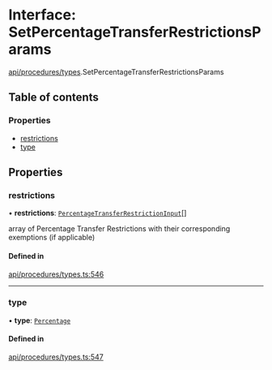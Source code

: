 # Interface: SetPercentageTransferRestrictionsParams

[api/procedures/types](../wiki/api.procedures.types).SetPercentageTransferRestrictionsParams

## Table of contents

### Properties

- [restrictions](../wiki/api.procedures.types.SetPercentageTransferRestrictionsParams#restrictions)
- [type](../wiki/api.procedures.types.SetPercentageTransferRestrictionsParams#type)

## Properties

### restrictions

• **restrictions**: [`PercentageTransferRestrictionInput`](../wiki/api.procedures.types.PercentageTransferRestrictionInput)[]

array of Percentage Transfer Restrictions with their corresponding exemptions (if applicable)

#### Defined in

[api/procedures/types.ts:546](https://github.com/PolymeshAssociation/polymesh-sdk/blob/fe2e6dd1/src/api/procedures/types.ts#L546)

___

### type

• **type**: [`Percentage`](../wiki/api.procedures.types.TransferRestrictionType#percentage)

#### Defined in

[api/procedures/types.ts:547](https://github.com/PolymeshAssociation/polymesh-sdk/blob/fe2e6dd1/src/api/procedures/types.ts#L547)
